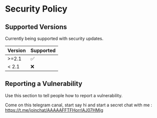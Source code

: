 # Security Policy

## Supported Versions

Currently being supported with security updates.

| Version | Supported          |
| ------- | ------------------ |
| >=2.1   | :white_check_mark: |
| < 2.1   | :x:                |

## Reporting a Vulnerability

Use this section to tell people how to report a vulnerability.

Come on this telegram canal, start say hi and start a secret chat with me : https://t.me/joinchat/AAAAAFFTFHorrlAJ07HMig
